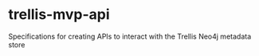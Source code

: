 # trellis-mvp-api
Specifications for creating APIs to interact with the Trellis Neo4j metadata store
